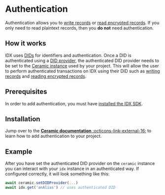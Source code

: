 # Authentication

Authentication allows you to [write records](writing.md) or [read encrypted records](reading.md). If you only need to read plaintext records, then you **do not** need authentication.

## **How it works**

IDX uses [DIDs](../reference/dependency-apis.md#did) for identifiers and authentication. Once a DID is authenticated using a [DID provider](../reference/dependency-apis.md#didprovider), the authenticated DID provider needs to be set to the [Ceramic instance](../learn/glossary.md#ceramic) used by your project. This will allow the user to perform authenticated transactions on IDX using their DID such as [writing records](writing.md) and [reading encrypted records](reading.md).

## **Prerequisites**

In order to add authentication, you must have [installed the IDX SDK](installation.md).

## **Installation**

Jump over to the [**Ceramic documentation** :octicons-link-external-16:](https://developers.ceramic.network/build/authentication/) to learn how to add authentication to your project.

## **Example**

After you have set the authenticated DID provider on the `ceramic` instance you can interact with your `idx` instance in an authenticated way. If configured correctly, it will look something like this:

```js
await ceramic.setDIDProvider(...)
await idx.get('anAlias') // uses authenticated DID
```
